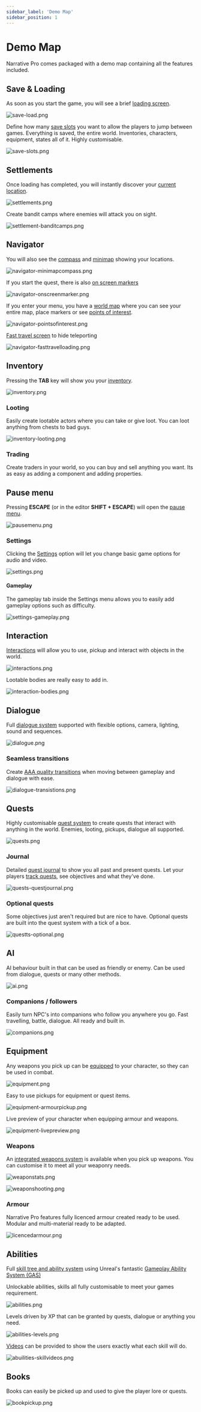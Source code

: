 ```yaml
---
sidebar_label: 'Demo Map'
sidebar_position: 1
---
```


# Demo Map

Narrative Pro comes packaged with a demo map containing all the features included.

## Save & Loading

As soon as you start the game, you will see a brief [loading screen](../ui/loading-screen.md).

![save-load.png](/img/pro/demo-map/save-load.png)

Define how many [save slots](../saving/index.md) you want to allow the players to jump between games. Everything is saved, the entire world. Inventories, characters, equipment, states all of it. Highly customisable.

![save-slots.png](..%2F..%2F..%2Fstatic%2Fimg%2Fpro%2Fdemo-map%2Fsave-slots.png)

## Settlements

Once loading has completed, you will instantly discover your [current location](../ui/settlements.md).

![settlements.png](/img/pro/demo-map/settlements.png)

Create bandit camps where enemies will attack you on sight.

![settlement-banditcamps.png](..%2F..%2F..%2Fstatic%2Fimg%2Fpro%2Fdemo-map%2Fsettlement-banditcamps.png)

## Navigator

You will also see the [compass](../ui/navigator/compass.md) and [minimap](../ui/navigator/minimap.md) showing your locations. 

![navigator-minimapcompass.png](/img/pro/demo-map/navigator-minimapcompass.png)

If you start the quest, there is also [on screen markers](../ui/navigator/onscreenmarker.md)

![navigator-onscreenmarker.png](..%2F..%2F..%2Fstatic%2Fimg%2Fpro%2Fdemo-map%2Fnavigator-onscreenmarker.png)

If you enter your menu, you have a [world map](../ui/navigator/worldmap.md) where you can see your entire map, place markers or see [points of interest](../navigator/pointsofinterest.md).

![navigator-pointsofinterest.png](..%2F..%2F..%2Fstatic%2Fimg%2Fpro%2Fdemo-map%2Fnavigator-pointsofinterest.png)

[Fast travel screen](../ui/navigator/fasttravelscreen.md) to hide teleporting

![navigator-fasttravelloading.png](..%2F..%2F..%2Fstatic%2Fimg%2Fpro%2Fdemo-map%2Fnavigator-fasttravelloading.png)

## Inventory

Pressing the **TAB** key will show you your [inventory](../ui/inventory/index.md).

![inventory.png](/img/pro/demo-map/inventory.png)

### Looting

Easily create lootable actors where you can take or give loot. You can loot anything from chests to bad guys.

![inventory-looting.png](..%2F..%2F..%2Fstatic%2Fimg%2Fpro%2Fdemo-map%2Finventory-looting.png)

### Trading

Create traders in your world, so you can buy and sell anything you want. Its as easy as adding a component and adding properties.



## Pause menu

Pressing **ESCAPE** (or in the editor **SHIFT + ESCAPE**) will open the [pause menu](../ui/pause-menu.md).

![pausemenu.png](/img/pro/demo-map/pausemenu.png)

### Settings

Clicking the [Settings](../ui/settings/index.md) option will let you change basic game options for audio and video.

![settings.png](/img/pro/demo-map/settings.png)

#### Gameplay

The gameplay tab inside the Settings menu allows you to easily add gameplay options such as difficulty.

![settings-gameplay.png](/img/pro/demo-map/settings-gameplay.png)

## Interaction

[Interactions](../ui/interaction/index.md) will allow you to use, pickup and interact with objects in the world.

![interactions.png](/img/pro/demo-map/interactions.png)

Lootable bodies are really easy to add in.

![interaction-bodies.png](..%2F..%2F..%2Fstatic%2Fimg%2Fpro%2Fdemo-map%2Finteraction-bodies.png)

## Dialogue

Full [dialogue system](../dialogue/index.md) supported with flexible options, camera, lighting, sound and sequences.

![dialogue.png](..%2F..%2F..%2Fstatic%2Fimg%2Fpro%2Fdemo-map%2Fdialogue.png)

### Seamless transitions

Create [AAA quality transitions](../dialogue/index.md) when moving between gameplay and dialogue with ease.

![dialogue-transistions.png](..%2F..%2F..%2Fstatic%2Fimg%2Fpro%2Fdemo-map%2Fdialogue-transistions.png)

## Quests

Highly customisable [quest system](../quests/index.md) to create quests that interact with anything in the world. Enemies, looting, pickups, dialogue all supported.

![quests.png](..%2F..%2F..%2Fstatic%2Fimg%2Fpro%2Fdemo-map%2Fquests.png)

### Journal

Detailed [quest journal](../quests/quest-journal.md) to show you all past and present quests. Let your players [track quests](../quests/index.md), see objectives and what they've done.

![quests-questjournal.png](..%2F..%2F..%2Fstatic%2Fimg%2Fpro%2Fdemo-map%2Fquests-questjournal.png)

### Optional quests

Some objectives just aren't required but are nice to have. Optional quests are built into the quest system with a tick of a box.

![questts-optional.png](..%2F..%2F..%2Fstatic%2Fimg%2Fpro%2Fdemo-map%2Fquestts-optional.png)

## AI

AI behaviour built in that can be used as friendly or enemy. Can be used from dialogue, quests or many other methods.

![ai.png](..%2F..%2F..%2Fstatic%2Fimg%2Fpro%2Fdemo-map%2Fai.png)

### Companions / followers

Easily turn NPC's into companions who follow you anywhere you go. Fast travelling, battle, dialogue. All ready and built in.

![companions.png](..%2F..%2F..%2Fstatic%2Fimg%2Fpro%2Fdemo-map%2Fcompanions.png)

## Equipment

Any weapons you pick up can be [equipped](../inventory/equipment/index.md) to your character, so they can be used in combat.

![equipment.png](/img/pro/demo-map/equippment.png)

Easy to use pickups for equipment or quest items.

![equipment-armourpickup.png](..%2F..%2F..%2Fstatic%2Fimg%2Fpro%2Fdemo-map%2Fequipment-armourpickup.png)

Live preview of your character when equipping armour and weapons.

![equipment-livepreview.png](..%2F..%2F..%2Fstatic%2Fimg%2Fpro%2Fdemo-map%2Fequipment-livepreview.png)

### Weapons

An [integrated weapons system](../inventory/equipment/weapons/index.md) is available when you pick up weapons. You can customise it to meet all your weaponry needs.

![weaponstats.png](/img/pro/demo-map/weaponstats.png)

![weaponshooting.png](/img/pro/demo-map/weaponshooting.png)

### Armour

Narrative Pro features fully licenced armour created ready to be used. Modular and multi-material ready to be adapted.

![licencedarmour.png](..%2F..%2F..%2Fstatic%2Fimg%2Fpro%2Fdemo-map%2Flicencedarmour.png)

## Abilities

Full [skill tree and ability system](../abilities/index.md) using Unreal's fantastic [Gameplay Ability System (GAS)](https://dev.epicgames.com/documentation/en-us/unreal-engine/gameplay-ability-system-for-unreal-engine)

Unlockable abilities, skills all fully customisable to meet your games requirement. 

![abilities.png](..%2F..%2F..%2Fstatic%2Fimg%2Fpro%2Fdemo-map%2Fabilities.png)

Levels driven by XP that can be granted by quests, dialogue or anything you need.

![abilities-levels.png](..%2F..%2F..%2Fstatic%2Fimg%2Fpro%2Fdemo-map%2Fabilities-levels.png)

[Videos](../abilities/movies.md) can be provided to show the users exactly what each skill will do.

![abuilities-skillvideos.png](..%2F..%2F..%2Fstatic%2Fimg%2Fpro%2Fdemo-map%2Fabuilities-skillvideos.png)

## Books

Books can easily be picked up and used to give the player lore or quests.

![bookpickup.png](..%2F..%2F..%2Fstatic%2Fimg%2Fpro%2Fbooks%2Fbookpickup.png)